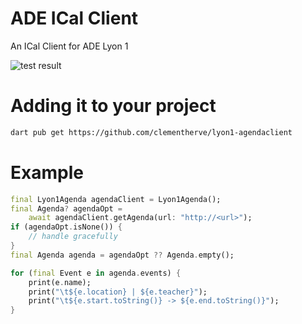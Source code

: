 # ADE ICal Client
An ICal Client for ADE Lyon 1

![test result](https://github.com/onyx-lyon1/lyon1-agendaclient/actions/workflows/dart.yml/badge.svg)

# Adding it to your project
```bash
dart pub get https://github.com/clementherve/lyon1-agendaclient
```

# Example
```dart
final Lyon1Agenda agendaClient = Lyon1Agenda();
final Agenda? agendaOpt =
    await agendaClient.getAgenda(url: "http://<url>");
if (agendaOpt.isNone()) {
    // handle gracefully
}
final Agenda agenda = agendaOpt ?? Agenda.empty();

for (final Event e in agenda.events) {
    print(e.name);
    print("\t${e.location} | ${e.teacher}");
    print("\t${e.start.toString()} -> ${e.end.toString()}");
}
```
